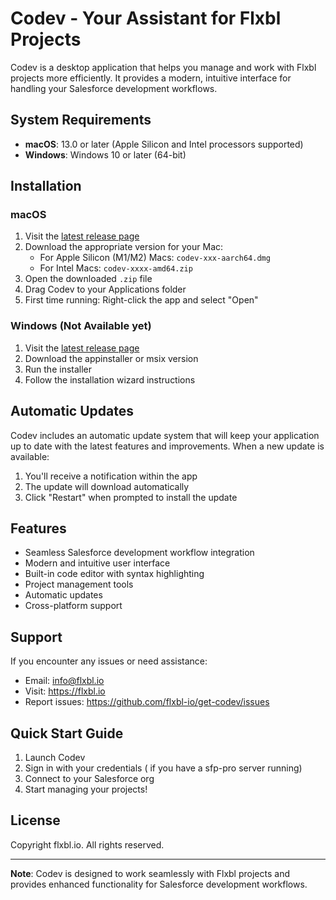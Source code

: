 # Codev - Your Assistant for Flxbl Projects

Codev is a desktop application that helps you manage and work with Flxbl projects more efficiently. It provides a modern, intuitive interface for handling your Salesforce development workflows.

## System Requirements

- **macOS**: 13.0 or later (Apple Silicon and Intel processors supported)
- **Windows**: Windows 10 or later (64-bit)

## Installation

### macOS

1. Visit the [latest release page](https://get-codev.flxbl.io)
2. Download the appropriate version for your Mac:
   - For Apple Silicon (M1/M2) Macs: `codev-xxx-aarch64.dmg`
   - For Intel Macs: `codev-xxxx-amd64.zip`
3. Open the downloaded `.zip` file
4. Drag Codev to your Applications folder
5. First time running: Right-click the app and select "Open"

### Windows (Not Available yet)

1. Visit the [latest release page](https://get-codev.flxbl.io)
2. Download the appinstaller or msix version
3. Run the installer
4. Follow the installation wizard instructions

## Automatic Updates

Codev includes an automatic update system that will keep your application up to date with the latest features and improvements. When a new update is available:

1. You'll receive a notification within the app
2. The update will download automatically
3. Click "Restart" when prompted to install the update

## Features

- Seamless Salesforce development workflow integration
- Modern and intuitive user interface
- Built-in code editor with syntax highlighting
- Project management tools
- Automatic updates
- Cross-platform support

## Support

If you encounter any issues or need assistance:

- Email: info@flxbl.io
- Visit: https://flxbl.io
- Report issues: https://github.com/flxbl-io/get-codev/issues

## Quick Start Guide

1. Launch Codev
2. Sign in with your credentials ( if you have a sfp-pro server running)
3. Connect to your Salesforce org
4. Start managing your projects!

## License

Copyright  flxbl.io. All rights reserved.

---

**Note**: Codev is designed to work seamlessly with Flxbl projects and provides enhanced functionality for Salesforce development workflows.
